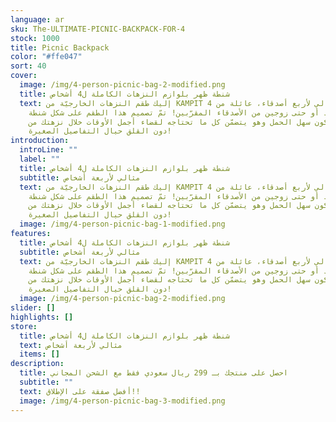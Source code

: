 ```yaml
---
language: ar
sku: The-ULTIMATE-PICNIC-BACKPACK-FOR-4
stock: 1000
title: Picnic Backpack
color: "#ffe047"
sort: 40
cover:
  image: /img/4-person-picnic-bag-2-modified.png
  title: شنطة ظهر بلوازم النزهات الكاملة ل4 أشخاص
  text: إليك طقم النزهات الخارجيّة من KAMPIT المثالي لأربع أصدقاء، عائلة من 4
    أفراد أو حتى زوجين من الأصدقاء المقرّبين! تمّ تصميم هذا الطقم على شكل شنطة
    ظهر ليكون سهل الحمل وهو يتضمّن كل ما تحتاجه لقضاء أجمل الأوقات خلال نزهتك من
    دون القلق حيال التفاصيل الصغيرة!
introduction:
  introLine: ""
  label: ""
  title: شنطة ظهر بلوازم النزهات الكاملة ل4 أشخاص
  subtitle: مثالي لأربعة أشخاص
  text: إليك طقم النزهات الخارجيّة من KAMPIT المثالي لأربع أصدقاء، عائلة من 4
    أفراد أو حتى زوجين من الأصدقاء المقرّبين! تمّ تصميم هذا الطقم على شكل شنطة
    ظهر ليكون سهل الحمل وهو يتضمّن كل ما تحتاجه لقضاء أجمل الأوقات خلال نزهتك من
    دون القلق حيال التفاصيل الصغيرة!
  image: /img/4-person-picnic-bag-1-modified.png
features:
  title: شنطة ظهر بلوازم النزهات الكاملة ل4 أشخاص
  subtitle: مثالي لأربعة أشخاص
  text: إليك طقم النزهات الخارجيّة من KAMPIT المثالي لأربع أصدقاء، عائلة من 4
    أفراد أو حتى زوجين من الأصدقاء المقرّبين! تمّ تصميم هذا الطقم على شكل شنطة
    ظهر ليكون سهل الحمل وهو يتضمّن كل ما تحتاجه لقضاء أجمل الأوقات خلال نزهتك من
    دون القلق حيال التفاصيل الصغيرة!
  image: /img/4-person-picnic-bag-2-modified.png
slider: []
highlights: []
store:
  title: شنطة ظهر بلوازم النزهات الكاملة ل4 أشخاص
  text: مثالي لأربعة أشخاص
  items: []
description:
  title: احصل على منتجك بـ 299 ريال سعودي فقط مع الشحن المجاني
  subtitle: ""
  text: أفضل صفقة على الإطلاق!!
  image: /img/4-person-picnic-bag-3-modified.png
---
```

